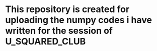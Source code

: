 # This repository is created for uploading the numpy codes i have written for the session of U_SQUARED_CLUB 
